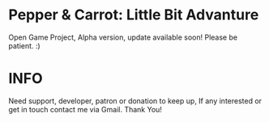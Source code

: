 # Pepper & Carrot: Little Bit Advanture
Open Game Project,
Alpha version,
update available soon!
Please be patient.
:)

# INFO
Need support, developer, patron or donation to keep up,
If any interested or get in touch contact me via Gmail.
Thank You!

